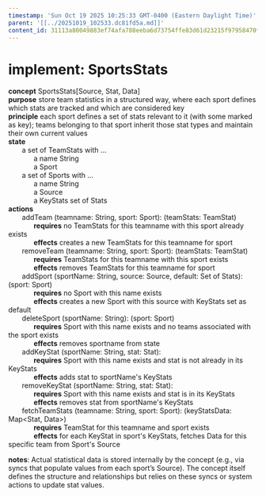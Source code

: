 ```yaml
---
timestamp: 'Sun Oct 19 2025 10:25:33 GMT-0400 (Eastern Daylight Time)'
parent: '[[../20251019_102533.dc81fd5a.md]]'
content_id: 31113a80049883ef74afa788eeba6d73754ffe83d61d23215f97958470f3a455
---
```


# implement: SportsStats

**concept** SportsStats\[Source, Stat, Data]\
**purpose** store team statistics in a structured way, where each sport defines which stats are tracked and which are considered key\
**principle** each sport defines a set of stats relevant to it (with some marked as key); teams belonging to that sport inherit those stat types and maintain their own current values\
**state**\
       a set of TeamStats with ...\
             a name String\
             a Sport\
       a set of Sports with ...\
             a name String\
             a Source\
             a KeyStats set of Stats\
**actions**\
       addTeam (teamname: String, sport: Sport): (teamStats: TeamStat)\
             **requires** no TeamStats for this teamname with this sport already exists\
             **effects** creates a new TeamStats for this teamname for sport\
       removeTeam (teamname: String, sport: Sport): (teamStats: TeamStat)\
             **requires** TeamStats for this teamname with this sport exists\
             **effects** removes TeamStats for this teamname for sport\
       addSport (sportName: String, source: Source, default: Set of Stats): (sport: Sport)\
             **requires** no Sport with this name exists\
             **effects** creates a new Sport with this source with KeyStats set as default\
       deleteSport (sportName: String): (sport: Sport)\
             **requires** Sport with this name exists and no teams associated with the sport exists\
             **effects** removes sportname from state\
       addKeyStat (sportName: String, stat: Stat):\
             **requires** Sport with this name exists and stat is not already in its KeyStats\
             **effects** adds stat to sportName's KeyStats\
       removeKeyStat (sportName: String, stat: Stat):\
             **requires** Sport with this name exists and stat is in its KeyStats\
             **effects** removes stat from sportName's KeyStats\
       fetchTeamStats (teamname: String, sport: Sport): (keyStatsData: Map\<Stat, Data>)\
             **requires** TeamStat for this teamname and sport exists\
             **effects** for each KeyStat in sport's KeyStats, fetches Data for this specific team from Sport's Source

**notes**: Actual statistical data is stored internally by the concept (e.g., via syncs that populate values from each sport’s Source). The concept itself defines the structure and relationships but relies on these syncs or system actions to update stat values.
